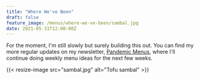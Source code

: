 ```yaml
---
title: "Where We've Been"
draft: false
feature_image: /menus/where-we-ve-been/sambal.jpg
date: 2021-05-31T12:00:00Z
---
```


For the moment, I'm still slowly but surely building this out. You can find my more regular updates on my newsletter, [Pandemic Menus](https://tinyletter.com/pandemicmenus), where I'll continue doing weekly menu ideas for the next few weeks.

{{< resize-image src="sambal.jpg" alt="Tofu sambal" >}}


